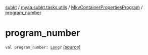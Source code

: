 [subkt](../../index.md) / [myaa.subkt.tasks.utils](../index.md) / [MkvContainerPropertiesProgram](index.md) / [program_number](./program_number.md)

# program_number

`val program_number: `[`Long`](https://kotlinlang.org/api/latest/jvm/stdlib/kotlin/-long/index.html)`?` [(source)](https://github.com/Myaamori/SubKt/blob/0.1.11/src/main/kotlin/myaa/subkt/tasks/utils/mkvmerge.kt#L41)